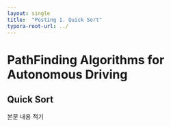 ```yaml
---
layout: single
title:  "Posting 1. Quick Sort"
typora-root-url: ../
---
```


# PathFinding Algorithms for Autonomous Driving



## Quick Sort

본문 내용 적기 
